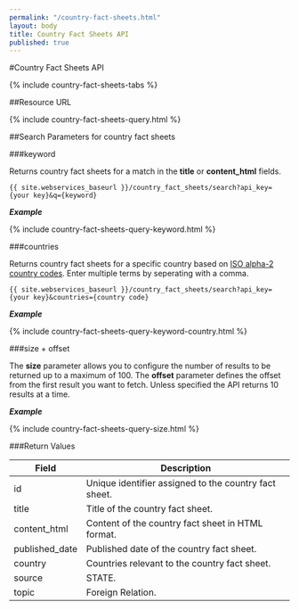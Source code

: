 ```yaml
---
permalink: "/country-fact-sheets.html"
layout: body
title: Country Fact Sheets API
published: true
---
```


#Country Fact Sheets API

{% include country-fact-sheets-tabs %}

##Resource URL

{% include country-fact-sheets-query.html %}

##Search Parameters for country fact sheets

###keyword

Returns country fact sheets for a match in the **title** or **content_html** fields.

    {{ site.webservices_baseurl }}/country_fact_sheets/search?api_key={your key}&q={keyword}

**_Example_**

{% include country-fact-sheets-query-keyword.html %}

###countries

Returns country fact sheets for a specific country based on [ISO alpha-2 country codes](http://www.iso.org/iso/home/standards/country_codes/country_names_and_code_elements.htm). Enter multiple terms by seperating with a comma.

    {{ site.webservices_baseurl }}/country_fact_sheets/search?api_key={your key}&countries={country code}

**_Example_**

{% include country-fact-sheets-query-keyword-country.html %}

###size + offset

The **size** parameter allows you to configure the number of results to be returned up to a maximum of 100. The **offset** parameter defines the offset from the first result you want to fetch. Unless specified the API returns 10 results at a time.

**_Example_**

{% include country-fact-sheets-query-size.html %}

###Return Values

| Field           | Description                                                     |
| --------------- | --------------------------------------------------------------- |
| id              | Unique identifier assigned to the country fact sheet.           |
| title           | Title of the country fact sheet.                                |
| content_html    | Content of the country fact sheet in HTML format.               |
| published_date  | Published date of the country fact sheet.                       |
| country         | Countries relevant to the country fact sheet.                   |
| source          | STATE.                                                          |
| topic           | Foreign Relation.                                               |
